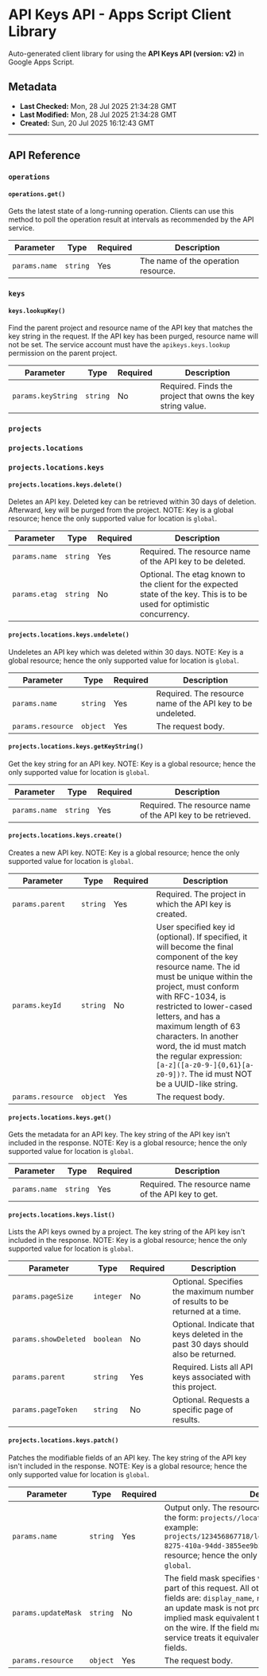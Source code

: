 # API Keys API - Apps Script Client Library

Auto-generated client library for using the **API Keys API (version: v2)** in Google Apps Script.

## Metadata

- **Last Checked:** Mon, 28 Jul 2025 21:34:28 GMT
- **Last Modified:** Mon, 28 Jul 2025 21:34:28 GMT
- **Created:** Sun, 20 Jul 2025 16:12:43 GMT



---

## API Reference

### `operations`

#### `operations.get()`

Gets the latest state of a long-running operation. Clients can use this method to poll the operation result at intervals as recommended by the API service.

| Parameter | Type | Required | Description |
|---|---|---|---|
| `params.name` | `string` | Yes | The name of the operation resource. |

### `keys`

#### `keys.lookupKey()`

Find the parent project and resource name of the API key that matches the key string in the request. If the API key has been purged, resource name will not be set. The service account must have the `apikeys.keys.lookup` permission on the parent project.

| Parameter | Type | Required | Description |
|---|---|---|---|
| `params.keyString` | `string` | No | Required. Finds the project that owns the key string value. |

### `projects`

### `projects.locations`

### `projects.locations.keys`

#### `projects.locations.keys.delete()`

Deletes an API key. Deleted key can be retrieved within 30 days of deletion. Afterward, key will be purged from the project. NOTE: Key is a global resource; hence the only supported value for location is `global`.

| Parameter | Type | Required | Description |
|---|---|---|---|
| `params.name` | `string` | Yes | Required. The resource name of the API key to be deleted. |
| `params.etag` | `string` | No | Optional. The etag known to the client for the expected state of the key. This is to be used for optimistic concurrency. |

#### `projects.locations.keys.undelete()`

Undeletes an API key which was deleted within 30 days. NOTE: Key is a global resource; hence the only supported value for location is `global`.

| Parameter | Type | Required | Description |
|---|---|---|---|
| `params.name` | `string` | Yes | Required. The resource name of the API key to be undeleted. |
| `params.resource` | `object` | Yes | The request body. |

#### `projects.locations.keys.getKeyString()`

Get the key string for an API key. NOTE: Key is a global resource; hence the only supported value for location is `global`.

| Parameter | Type | Required | Description |
|---|---|---|---|
| `params.name` | `string` | Yes | Required. The resource name of the API key to be retrieved. |

#### `projects.locations.keys.create()`

Creates a new API key. NOTE: Key is a global resource; hence the only supported value for location is `global`.

| Parameter | Type | Required | Description |
|---|---|---|---|
| `params.parent` | `string` | Yes | Required. The project in which the API key is created. |
| `params.keyId` | `string` | No | User specified key id (optional). If specified, it will become the final component of the key resource name. The id must be unique within the project, must conform with RFC-1034, is restricted to lower-cased letters, and has a maximum length of 63 characters. In another word, the id must match the regular expression: `[a-z]([a-z0-9-]{0,61}[a-z0-9])?`. The id must NOT be a UUID-like string. |
| `params.resource` | `object` | Yes | The request body. |

#### `projects.locations.keys.get()`

Gets the metadata for an API key. The key string of the API key isn't included in the response. NOTE: Key is a global resource; hence the only supported value for location is `global`.

| Parameter | Type | Required | Description |
|---|---|---|---|
| `params.name` | `string` | Yes | Required. The resource name of the API key to get. |

#### `projects.locations.keys.list()`

Lists the API keys owned by a project. The key string of the API key isn't included in the response. NOTE: Key is a global resource; hence the only supported value for location is `global`.

| Parameter | Type | Required | Description |
|---|---|---|---|
| `params.pageSize` | `integer` | No | Optional. Specifies the maximum number of results to be returned at a time. |
| `params.showDeleted` | `boolean` | No | Optional. Indicate that keys deleted in the past 30 days should also be returned. |
| `params.parent` | `string` | Yes | Required. Lists all API keys associated with this project. |
| `params.pageToken` | `string` | No | Optional. Requests a specific page of results. |

#### `projects.locations.keys.patch()`

Patches the modifiable fields of an API key. The key string of the API key isn't included in the response. NOTE: Key is a global resource; hence the only supported value for location is `global`.

| Parameter | Type | Required | Description |
|---|---|---|---|
| `params.name` | `string` | Yes | Output only. The resource name of the key. The `name` has the form: `projects//locations/global/keys/`. For example: `projects/123456867718/locations/global/keys/b7ff1f9f-8275-410a-94dd-3855ee9b5dd2` NOTE: Key is a global resource; hence the only supported value for location is `global`. |
| `params.updateMask` | `string` | No | The field mask specifies which fields to be updated as part of this request. All other fields are ignored. Mutable fields are: `display_name`, `restrictions`, and `annotations`. If an update mask is not provided, the service treats it as an implied mask equivalent to all allowed fields that are set on the wire. If the field mask has a special value "*", the service treats it equivalent to replace all allowed mutable fields. |
| `params.resource` | `object` | Yes | The request body. |